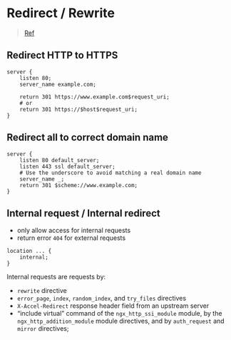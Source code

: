 # Redirect / Rewrite

> [Ref](https://www.nginx.com/blog/creating-nginx-rewrite-rules/)

## Redirect HTTP to HTTPS

```nginx
server {
    listen 80;
    server_name example.com;

    return 301 https://www.example.com$request_uri;
    # or
    return 301 https://$host$request_uri;
}
```

## Redirect all to correct domain name

```nginx
server {
    listen 80 default_server;
    listen 443 ssl default_server;
    # Use the underscore to avoid matching a real domain name 
    server_name _;
    return 301 $scheme://www.example.com;
}
```

## Internal request / Internal redirect

- only allow access for internal requests
- return error `404` for external requests

```nginx
location ... {
    internal;
}
```

Internal requests are requests by:
- `rewrite` directive
- `error_page`, `index`, `random_index`, and `try_files` directives
- `X-Accel-Redirect` response header field from an upstream server
- “include virtual” command of the `ngx_http_ssi_module` module, by the `ngx_http_addition_module` module directives, and by `auth_request` and `mirror` directives;
